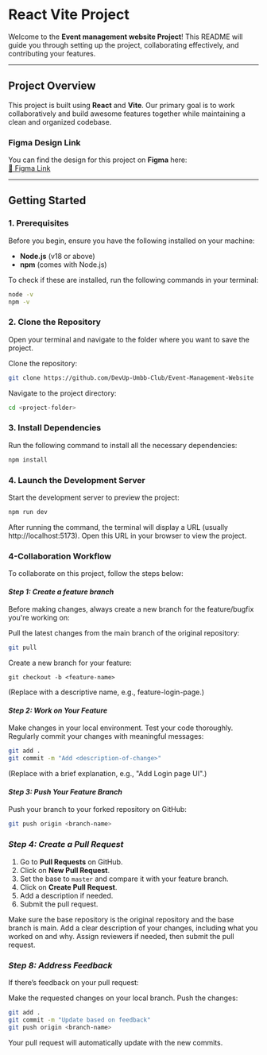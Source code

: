 # **React Vite Project**

Welcome to the **Event management website Project**! This README will guide you through setting up the project, collaborating effectively, and contributing your features.

---

## **Project Overview**

This project is built using **React** and **Vite**. Our primary goal is to work collaboratively and build awesome features together while maintaining a clean and organized codebase.

### **Figma Design Link**
You can find the design for this project on **Figma** here:  
[🔗 Figma Link](https://www.figma.com/design/20LG4S5uMvwJcXyO5aQnge/Club-Event-Management-Website?node-id=0-1&t=dZBvnbRBzLNmcOQd-1) 

---

## **Getting Started**

### **1. Prerequisites**
Before you begin, ensure you have the following installed on your machine:
- **Node.js** (v18 or above)
- **npm** (comes with Node.js)

To check if these are installed, run the following commands in your terminal:
```bash
node -v
npm -v
```
### **2. Clone the Repository**
Open your terminal and navigate to the folder where you want to save the project.

Clone the repository:

```bash
git clone https://github.com/DevUp-Umbb-Club/Event-Management-Website
```
Navigate to the project directory:

```bash
cd <project-folder>
```
### **3. Install Dependencies**
Run the following command to install all the necessary dependencies:

```bash
npm install
```
### **4. Launch the Development Server**
Start the development server to preview the project:

```bash
npm run dev
```
After running the command, the terminal will display a URL (usually http://localhost:5173). Open this URL in your browser to view the project.

### **4-Collaboration Workflow**
To collaborate on this project, follow the steps below:

#### ***Step 1: Create a feature branch***

Before making changes, always create a new branch for the feature/bugfix you're working on:

Pull the latest changes from the main branch of the original repository:
```bash
git pull 
```
Create a new branch for your feature:
```
git checkout -b <feature-name>
````
(Replace <feature-name> with a descriptive name, e.g., feature-login-page.)

#### ***Step 2: Work on Your Feature***
Make changes in your local environment.
Test your code thoroughly.
Regularly commit your changes with meaningful messages:
```bash
git add .
git commit -m "Add <description-of-change>"
```
(Replace <description-of-change> with a brief explanation, e.g., "Add Login page UI".)
#### ***Step 3: Push Your Feature Branch***
Push your branch to your forked repository on GitHub:

```bash
git push origin <branch-name>
```
### ***Step 4: Create a Pull Request***

1. Go to **Pull Requests** on GitHub.
2. Click on **New Pull Request**.
3. Set the base to `master` and compare it with your feature branch.
4. Click on **Create Pull Request**.
5. Add a description if needed.
6. Submit the pull request.
   
Make sure the base repository is the original repository and the base branch is main.
Add a clear description of your changes, including what you worked on and why.
Assign reviewers if needed, then submit the pull request.

### ***Step 8: Address Feedback***
If there’s feedback on your pull request:

Make the requested changes on your local branch.
Push the changes:
```bash
git add .
git commit -m "Update based on feedback"
git push origin <branch-name>
```
Your pull request will automatically update with the new commits.
